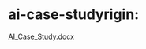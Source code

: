 # ai-case-studyrigin:	
[AI_Case_Study.docx](https://github.com/DonoW4000/ai-case-study/files/15265296/AI_Case_Study.docx)
